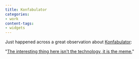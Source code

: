 ```yaml
---
title: Konfabulator
categories:
- work
content-tags:
- widgets
---
```


Just happened across a great observation about [Konfabulator][1]:

   [1]: http://www.konfabulator.com/

"[The interesting thing here isn't the technology, it is the
meme.][2]"

   [2]: http://www.peerfear.org/rss/permalink/2003/02/16/1045399826-Konfabulator_for_LinuxMozilla.shtml

